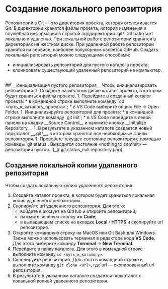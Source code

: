 # __Создание локального репозитория__
Репозиторий в Git — это директория проекта, которая отслеживается Git. В директории хранятся файлы проекта, история изменения и служебная информация в скрытой поддиректории .git/.
Git работает локально и удаленно. При локальной работе репозитории хранятся в директориях на жестком диске. При удаленной работе репозитории хранятся на сервисе, наиболее популярным является GitHub.
Создать локальный репозиторий можно следующими способами:
* инициализировать репозиторий для пустого каталога проекта;
* клонировать существующий удаленный репозиторий на компьютер.
<br>
## __Инициализация пустого репозитория__
Чтобы инициализировать репозиторий:
1. Создайте на жестком диске каталог проекта, в котором будут храниться файлы проекта.
1. Перейдите в созданный каталог проекта:
    * в командной строке выполните команду `cd <путь_к_каталогу_проекта>`;
    * в VS Code выберите опцию File → Open Folder.
1. Инициализируйте репозиторий для проекта:
    * в командной строке выполните команду `git init`;
    * в VS Code перейдите в левой панели на кладку __Source Control__ и нажмите кнопку __Initialize Repository__.
1. В результате в указанном каталоге создается новый подкаталог __.git/__, в котором хранятся все необходимые файлы репозитория.
1. Проверьте текущее состояние репозитория с помощью команды `git status`. Выводится состояние «nothing to commit» — репозиторий пустой.
    ![_]( git status_null repository.png)
<br>

## __Создание локальной копии удаленного репозитория__
Чтобы создать локальную копию удаленного репозитория:
1. Создайте каталог проекта, в котором будет храниться локальная копия удаленного репозитория.
1. Скопируйте url удаленного репозитория. Для этого:
    * войдите в аккаунт на GitHub и откройте репозиторий;
    * нажмите зелёную кнопку __<> Code__;
    * в выпадающем списке на вкладке __Local__ / __HTTPS__ и скопируйте url репозитория.
1. Откройте командную строку на MacOS или Git Bash для Windows. Также можно использовать терминал в редакторе кода __VS Code__. Для этого выберите команду __Terminal__ -> __New Terminal__.
1. Перейдите в папку каталога. Для этого в командной строке выполните команду `cd <путь_к_каталогу>`.
1. Склонируйте репозиторий. Для этого в командной строке и выполните команду `git clone <url>`, где url — скопированный url репозитория.
1. В результате в указанном каталоге создается подкаталог с локальной копией удаленного репозитория.
<br>
